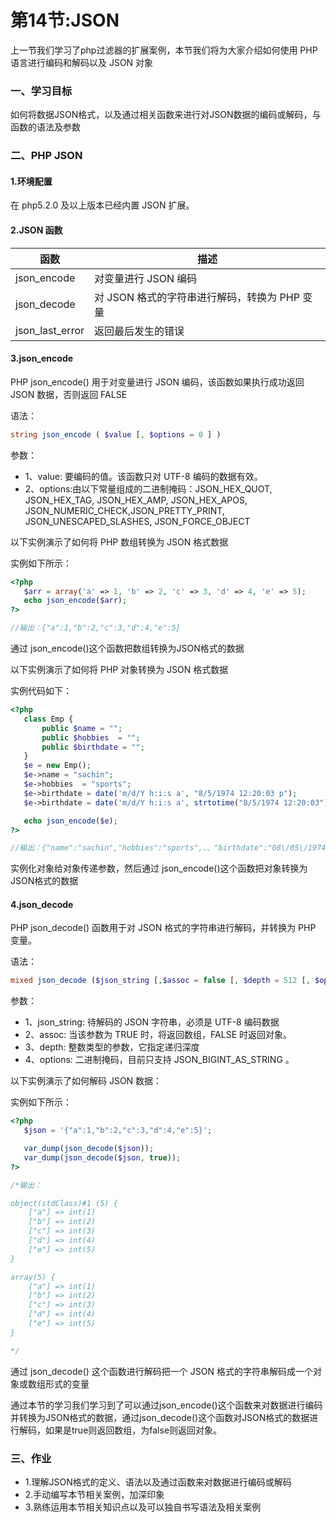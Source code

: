 # 第14节:JSON
上一节我们学习了php过滤器的扩展案例，本节我们将为大家介绍如何使用 PHP 语言进行编码和解码以及 JSON 对象

### 一、学习目标
如何将数据JSON格式，以及通过相关函数来进行对JSON数据的编码或解码，与函数的语法及参数

### 二、PHP JSON
#### 1.环境配置
在 php5.2.0 及以上版本已经内置 JSON 扩展。

#### 2.JSON 函数
|函数|描述|
|---|---|
|json_encode|对变量进行 JSON 编码|
|json_decode|对 JSON 格式的字符串进行解码，转换为 PHP 变量|
|json_last_error|返回最后发生的错误|

#### 3.json_encode
PHP json_encode() 用于对变量进行 JSON 编码，该函数如果执行成功返回 JSON 数据，否则返回 FALSE 

语法：
``` php
string json_encode ( $value [, $options = 0 ] )
```

参数：
* 1、value: 要编码的值。该函数只对 UTF-8 编码的数据有效。
* 2、options:由以下常量组成的二进制掩码：JSON_HEX_QUOT, JSON_HEX_TAG, JSON_HEX_AMP, JSON_HEX_APOS, JSON_NUMERIC_CHECK,JSON_PRETTY_PRINT, JSON_UNESCAPED_SLASHES, JSON_FORCE_OBJECT

以下实例演示了如何将 PHP 数组转换为 JSON 格式数据

实例如下所示：

``` php
<?php
   $arr = array('a' => 1, 'b' => 2, 'c' => 3, 'd' => 4, 'e' => 5);
   echo json_encode($arr);
?>

//输出：{"a":1,"b":2,"c":3,"d":4,"e":5}
```
通过 json_encode()这个函数把数组转换为JSON格式的数据

以下实例演示了如何将 PHP 对象转换为 JSON 格式数据

实例代码如下：

``` php
<?php
   class Emp {
       public $name = "";
       public $hobbies  = "";
       public $birthdate = "";
   }
   $e = new Emp();
   $e->name = "sachin";
   $e->hobbies  = "sports";
   $e->birthdate = date('m/d/Y h:i:s a', "8/5/1974 12:20:03 p");
   $e->birthdate = date('m/d/Y h:i:s a', strtotime("8/5/1974 12:20:03"));

   echo json_encode($e);
?>

//输出：{"name":"sachin","hobbies":"sports",、、"birthdate":"08\/05\/1974 04:20:03 pm"}
```
实例化对象给对象传递参数，然后通过 json_encode()这个函数把对象转换为JSON格式的数据

#### 4.json_decode
PHP json_decode() 函数用于对 JSON 格式的字符串进行解码，并转换为 PHP 变量。

语法：

``` php
mixed json_decode ($json_string [,$assoc = false [, $depth = 512 [, $options = 0 ]]])
```

参数：
* 1、json_string: 待解码的 JSON 字符串，必须是 UTF-8 编码数据
* 2、assoc: 当该参数为 TRUE 时，将返回数组，FALSE 时返回对象。
* 3、depth: 整数类型的参数，它指定递归深度
* 4、options: 二进制掩码，目前只支持 JSON_BIGINT_AS_STRING 。

以下实例演示了如何解码 JSON 数据：

实例如下所示：

``` php
<?php
   $json = '{"a":1,"b":2,"c":3,"d":4,"e":5}';

   var_dump(json_decode($json));
   var_dump(json_decode($json, true));
?>

/*输出：

object(stdClass)#1 (5) {
    ["a"] => int(1)
    ["b"] => int(2)
    ["c"] => int(3)
    ["d"] => int(4)
    ["e"] => int(5)
}

array(5) {
    ["a"] => int(1)
    ["b"] => int(2)
    ["c"] => int(3)
    ["d"] => int(4)
    ["e"] => int(5)
}

*/
```
通过 json_decode() 这个函数进行解码把一个 JSON 格式的字符串解码成一个对象或数组形式的变量

通过本节的学习我们学习到了可以通过json_encode()这个函数来对数据进行编码并转换为JSON格式的数据，通过json_decode()这个函数对JSON格式的数据进行解码，如果是true则返回数组，为false则返回对象。

### 三、作业
* 1.理解JSON格式的定义、语法以及通过函数来对数据进行编码或解码
* 2.手动编写本节相关案例，加深印象
* 3.熟练运用本节相关知识点以及可以独自书写语法及相关案例